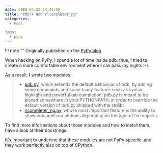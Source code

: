 ```yaml
---
date: 2008-06-22 14:48:00
title: "Pdb++ and rlcompleter_ng"
categories:
  - Post

tags:
  - pypy
---
```


!!! note ""
    Originally published on the [PyPy blog](https://pypy.org/posts/2008/06/pdb-and-rlcompleterng-2414105295687348881.html).


<html><body><p>When hacking on PyPy, I spend a lot of time inside pdb; thus, I tried
to create a more comfortable environment where I can pass my nights
:-).
</p>
<!-- more -->

<p>As a result, I wrote two modules:</p>
<blockquote>
<ul class="simple">
<li><a class="reference" href="https://codespeak.net/svn/user/antocuni/hack/pdb.py">pdb.py</a>, which extends the default behaviour of pdb, by adding
some commands and some fancy features such as syntax highlight and
powerful tab completion; pdb.py is meant to be placed somewhere in
your PYTHONPATH, in order to override the default version of pdb.py
shipped with the stdlib;</li>
<li><a class="reference" href="https://codespeak.net/svn/user/antocuni/hack/rlcompleter_ng.py">rlcompleter_ng.py</a>, whose most important feature is the ability
to show coloured completions depending on the type of the objects.</li>
</ul>
</blockquote>
<p>To find more informations about those modules and how to install them,
have a look at their docstrings.</p>
<p>It's important to underline that these modules are not PyPy specific,
and they work perfectly also on top of CPython.</p>
<a href="https://1.bp.blogspot.com/_4gR6Ggu8oHQ/SF5YorCOqhI/AAAAAAAAADg/NWL3d5L9TTE/s1600-h/screenshot-pdb.png"><img alt="" border="0" id="BLOGGER_PHOTO_ID_5214702874311698962" src="https://1.bp.blogspot.com/_4gR6Ggu8oHQ/SF5YorCOqhI/AAAAAAAAADg/NWL3d5L9TTE/s320/screenshot-pdb.png" style="display: block; margin: 0px auto 10px; text-align: center; cursor: pointer; cursor: hand;"></a></body></html>
